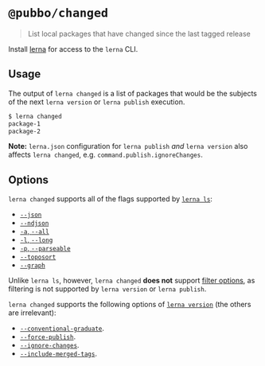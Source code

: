 # `@pubbo/changed`

> List local packages that have changed since the last tagged release

Install [lerna](https://www.npmjs.com/package/lerna) for access to the `lerna` CLI.

## Usage

The output of `lerna changed` is a list of packages that would be the subjects of the next `lerna version` or `lerna publish` execution.

```sh
$ lerna changed
package-1
package-2
```

**Note:** `lerna.json` configuration for `lerna publish` _and_ `lerna version` also affects
`lerna changed`, e.g. `command.publish.ignoreChanges`.

## Options

`lerna changed` supports all of the flags supported by [`lerna ls`](https://github.com/lerna/lerna/tree/master/commands/list#options):

- [`--json`](https://github.com/lerna/lerna/tree/master/commands/list#--json)
- [`--ndjson`](https://github.com/lerna/lerna/tree/master/commands/list#--ndjson)
- [`-a`, `--all`](https://github.com/lerna/lerna/tree/master/commands/list#--all)
- [`-l`, `--long`](https://github.com/lerna/lerna/tree/master/commands/list#--long)
- [`-p`, `--parseable`](https://github.com/lerna/lerna/tree/master/commands/list#--parseable)
- [`--toposort`](https://github.com/lerna/lerna/tree/master/commands/list#--toposort)
- [`--graph`](https://github.com/lerna/lerna/tree/master/commands/list#--graph)

Unlike `lerna ls`, however, `lerna changed` **does not** support [filter options](https://www.npmjs.com/package/@pubbo/filter-options), as filtering is not supported by `lerna version` or `lerna publish`.

`lerna changed` supports the following options of [`lerna version`](https://github.com/lerna/lerna/tree/master/commands/version#options) (the others are irrelevant):

- [`--conventional-graduate`](https://github.com/lerna/lerna/tree/master/commands/version#--conventional-graduate).
- [`--force-publish`](https://github.com/lerna/lerna/tree/master/commands/version#--force-publish).
- [`--ignore-changes`](https://github.com/lerna/lerna/tree/master/commands/version#--ignore-changes).
- [`--include-merged-tags`](https://github.com/lerna/lerna/tree/master/commands/version#--include-merged-tags).
